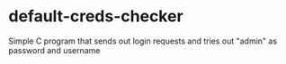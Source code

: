 # default-creds-checker
Simple C program that sends out login requests and tries out "admin" as password and username
